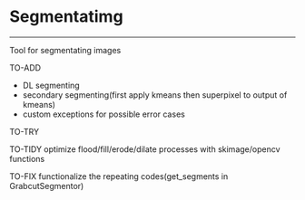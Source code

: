 # Segmentatimg
---
Tool for segmentating images

TO-ADD
- DL segmenting
- secondary segmenting(first apply kmeans then superpixel to output of kmeans)
- custom exceptions for possible error cases

TO-TRY

TO-TIDY
optimize flood/fill/erode/dilate processes with skimage/opencv functions

TO-FIX
functionalize the repeating codes(get_segments in GrabcutSegmentor)